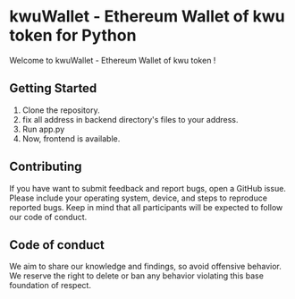 # kwuWallet - Ethereum Wallet of kwu token for Python

Welcome to kwuWallet - Ethereum Wallet of kwu token !

## Getting Started

1. Clone the repository.
1. fix all address in backend directory's files to your address.
1. Run app.py
1. Now, frontend is available.


## Contributing

If you have want to submit feedback and report bugs, open a GitHub issue.
Please include your operating system, device, and steps to reproduce
reported bugs.
Keep in mind that all participants will be expected to follow our
code of conduct.

## Code of conduct

We aim to share our knowledge and findings, so avoid offensive behavior.
We reserve the right to delete or ban any behavior violating this base
foundation of respect.
